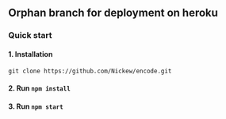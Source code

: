 ## Orphan branch for deployment on heroku

### Quick start

#### 1. Installation

```
git clone https://github.com/Nickew/encode.git
```

#### 2. Run `npm install`

#### 3. Run `npm start`
